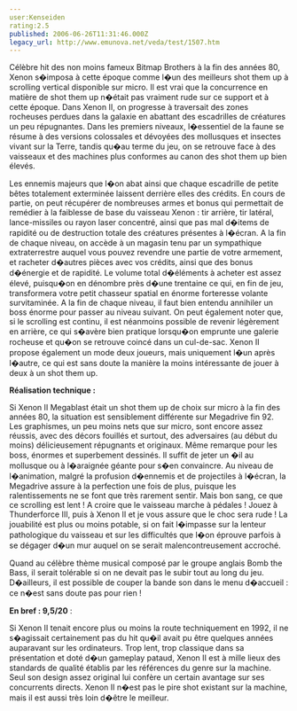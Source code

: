 ```yaml
---
user:Kenseiden
rating:2.5
published: 2006-06-26T11:31:46.000Z
legacy_url: http://www.emunova.net/veda/test/1507.htm
---
```

Célèbre hit des non moins fameux Bitmap Brothers à la fin des années 80, Xenon s�imposa à cette époque comme l�un des meilleurs shot them up à scrolling vertical disponible sur micro. Il est vrai que la concurrence en matière de shot them up n�était pas vraiment rude sur ce support et à cette époque. Dans Xenon II, on progresse à traversait des zones rocheuses perdues dans la galaxie en abattant des escadrilles de créatures un peu répugnantes. Dans les premiers niveaux, l�essentiel de la faune se résume à des versions colossales et dévoyées des mollusques et insectes vivant sur la Terre, tandis qu�au terme du jeu, on se retrouve face à des vaisseaux et des machines plus conformes au canon des shot them up bien élevés.   

  

Les ennemis majeurs que l�on abat ainsi que chaque escadrille de petite bêtes totalement exterminée laissent derrière elles des crédits. En cours de partie, on peut récupérer de nombreuses armes et bonus qui permettait de remédier à la faiblesse de base du vaisseau Xenon : tir arrière, tir latéral, lance-missiles ou rayon laser concentré, ainsi que pas mal d�items de rapidité ou de destruction totale des créatures présentes à l�écran. A la fin de chaque niveau, on accède à un magasin tenu par un sympathique extraterrestre auquel vous pouvez revendre une partie de votre armement, et racheter d�autres pièces avec vos crédits, ainsi que des bonus d�énergie et de rapidité. Le volume total d�éléments à acheter est assez élevé, puisqu�on en dénombre près d�une trentaine ce qui, en fin de jeu, transformera votre petit chasseur spatial en énorme forteresse volante survitaminée. A la fin de chaque niveau, il faut bien entendu annihiler un boss énorme pour passer au niveau suivant. On peut également noter que, si le scrolling est continu, il est néanmoins possible de revenir légèrement en arrière, ce qui s�avère bien pratique lorsqu�on emprunte une galerie rocheuse et qu�on se retrouve coincé dans un cul-de-sac. Xenon II propose également un mode deux joueurs, mais uniquement l�un après l�autre, ce qui est sans doute la manière la moins intéressante de jouer à deux à un shot them up.   

  

**Réalisation technique :**   

Si Xenon II Megablast était un shot them up de choix sur micro à la fin des années 80, la situation est sensiblement différente sur Megadrive fin 92\. Les graphismes, un peu moins nets que sur micro, sont encore assez réussis, avec des décors fouillés et surtout, des adversaires (au début du moins) délicieusement répugnants et originaux. Même remarque pour les boss, énormes et superbement dessinés. Il suffit de jeter un �il au mollusque ou à l�araignée géante pour s�en convaincre. Au niveau de l�animation, malgré la profusion d�ennemis et de projectiles à l�écran, la Megadrive assure à la perfection une fois de plus, puisque les ralentissements ne se font que très rarement sentir. Mais bon sang, ce que ce scrolling est lent ! A croire que le vaisseau marche à pédales ! Jouez à Thunderforce III, puis à Xenon II et je vous assure que le choc sera rude ! La jouabilité est plus ou moins potable, si on fait l�impasse sur la lenteur pathologique du vaisseau et sur les difficultés que l�on éprouve parfois à se dégager d�un mur auquel on se serait malencontreusement accroché.  

Quand au célèbre thème musical composé par le groupe anglais Bomb the Bass, il serait tolérable si on ne devait pas le subir tout au long du jeu. D�ailleurs, il est possible de couper la bande son dans le menu d�accueil : ce n�est sans doute pas pour rien !  

  

**En bref : 9,5/20** :  

Si Xenon II tenait encore plus ou moins la route techniquement en 1992, il ne s�agissait certainement pas du hit qu�il avait pu être quelques années auparavant sur les ordinateurs. Trop lent, trop classique dans sa présentation et doté d�un gameplay pataud, Xenon II est à mille lieux des standards de qualité établis par les références du genre sur la machine. Seul son design assez original lui confère un certain avantage sur ses concurrents directs. Xenon II n�est pas le pire shot existant sur la machine, mais il est aussi très loin d�être le meilleur.